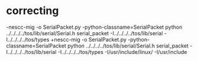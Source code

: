 


# correcting
-nescc-mig -o SerialPacket.py -python-classname=SerialPacket python ../../../../tos/lib/serial/Serial.h serial_packet -I../../../../tos/lib/serial -I../../../../tos/types
+nescc-mig -o SerialPacket.py -python-classname=SerialPacket python ../../../../tos/lib/serial/Serial.h serial_packet -I../../../../tos/lib/serial -I../../../../tos/types -I/usr/include/linux/ -I/usr/include




